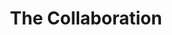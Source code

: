 ---
title: The Collaboration
poster: the-collaboration.jpg
header: the-collaboration-header.jpg
description: Paul Bettany and Jeremy Pope star in Anthony McCarten's tour-de-force.
theater: Samuel J Friedman Theatre
original_preview: '2022-11-30'
original_opening: '2022-12-20'
preview: '2022-11-30'
opening: '2022-12-20'
closing: '2023-01-29'
tonyaward: false
criticspick: false
tags: 
  - Play
  - Broadway
trailer: 'https://www.youtube.com/watch?v=R8ba-2s-mlw'
website: 'https://www.manhattantheatreclub.com/shows/2022-23-season/the-collaboration'
tickets:
  - highlight: true
    info: https://www.todaytix.com/nyc/shows/26019-the-collaboration
    title: $35 Rush
    type: digitalRush
  - highlight: false
    info: http://www.manhattantheatreclub.com/season-tickets/30-under-35/
    title: $30 Rush
    type: thirtyUnder35
  - highlight: false
    info: https://www.telecharge.com/Broadway/The-Collaboration/Overview
    title: $59+ Tickets
    type: regular
---